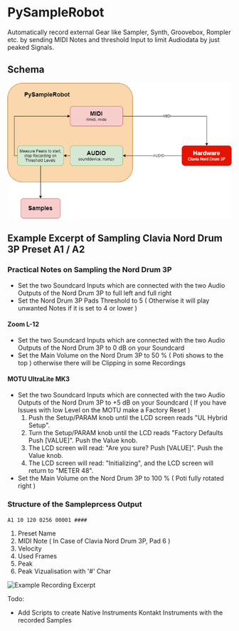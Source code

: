 # PySampleRobot
Automatically record external Gear like Sampler, Synth, Groovebox, Rompler etc. by sending MIDI Notes and threshold Input to limit Audiodata by just peaked Signals.

## Schema

![Schema](SchemaDiagram.png?raw=true "Schema")

## Example Excerpt of Sampling Clavia Nord Drum 3P Preset A1 / A2

### Practical Notes on Sampling the Nord Drum 3P

- Set the two Soundcard Inputs which are connected with the two Audio Outputs of the Nord Drum 3P to full left and full right
- Set the Nord Drum 3P Pads Threshold to 5 ( Otherwise it will play unwanted Notes if it is set to 4 or lower )
#### Zoom L-12
- Set the two Soundcard Inputs which are connected with the two Audio Outputs of the Nord Drum 3P to 0 dB on your Soundcard
- Set the Main Volume on the Nord Drum 3P to 50 % ( Poti shows to the top ) otherwise there will be Clipping in some Recordings
#### MOTU UltraLite MK3
- Set the two Soundcard Inputs which are connected with the two Audio Outputs of the Nord Drum 3P to +5 dB on your Soundcard
  ( If you have Issues with low Level on the MOTU make a Factory Reset )
    1. Push the Setup/PARAM knob until the LCD screen reads "UL Hybrid Setup".
    2. Turn the Setup/PARAM knob until the LCD reads "Factory Defaults Push [VALUE]". Push the Value knob.
    3. The LCD screen will read: "Are you sure? Push [VALUE]". Push the Value knob.
    4. The LCD screen will read: "Initializing", and the LCD screen will return to "METER 48".
- Set the Main Volume on the Nord Drum 3P to 100 % ( Poti fully rotated right )

### Structure of the Sampleprcess Output

``A1 10 120 0256 00001 ####``
1. Preset Name
2. MIDI Note ( In Case of Clavia Nord Drum 3P, Pad 6 )
3. Velocity
4. Used Frames
5. Peak
6. Peak Vizualisation with '#' Char

![Example Recording Excerpt](RecordingExcerpt.gif?raw=true "Example Recording Excerpt")

Todo:
- Add Scripts to create Native Instruments Kontakt Instruments with the recorded Samples

